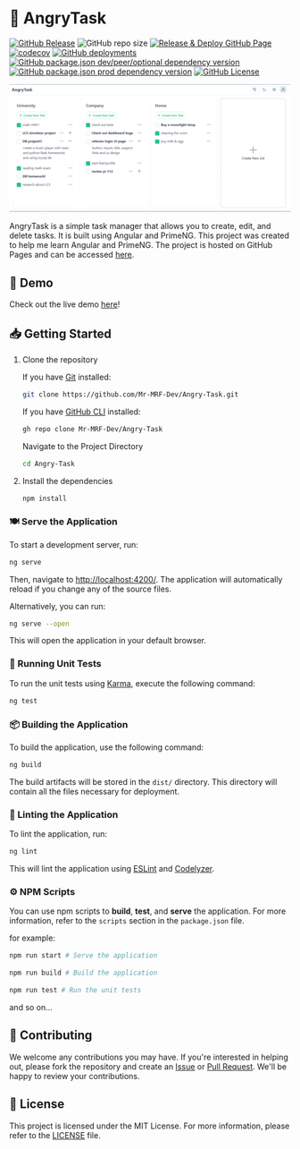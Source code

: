 # 💢 AngryTask

[![GitHub Release](https://img.shields.io/github/v/release/mr-mrf-dev/angry-task)](https://github.com/Mr-MRF-Dev/Angry-Task/releases)
![GitHub repo size](https://img.shields.io/github/repo-size/mr-mrf-dev/angry-task)
[![Release & Deploy GitHub Page](https://github.com/Mr-MRF-Dev/Angry-Task/actions/workflows/deploy.yml/badge.svg)](https://github.com/Mr-MRF-Dev/Angry-Task/actions/workflows/deploy.yml)
[![codecov](https://codecov.io/github/Mr-MRF-Dev/Angry-Task/graph/badge.svg?token=CIUDK6BFNY)](https://codecov.io/github/Mr-MRF-Dev/Angry-Task)
[![GitHub deployments](https://img.shields.io/github/deployments/mr-mrf-dev/angry-task/github-pages?label=Deployments)](https://github.com/Mr-MRF-Dev/Angry-Task/deployments)
[![GitHub package.json dev/peer/optional dependency version](https://img.shields.io/github/package-json/dependency-version/mr-mrf-dev/angry-task/dev/%40angular%2Fcli?label=Angular%20CLI)](https://github.com/angular/angular-cli)
[![GitHub package.json prod dependency version](https://img.shields.io/github/package-json/dependency-version/mr-mrf-dev/angry-task/primeng)](https://primeng.org/)
[![GitHub License](https://img.shields.io/github/license/mr-mrf-dev/angry-task)](/LICENSE)

![screenshot](/images/screenshot.png)

AngryTask is a simple task manager that allows you to create, edit, and delete tasks. It is built using Angular and PrimeNG. This project was created to help me learn Angular and PrimeNG. The project is hosted on GitHub Pages and can be accessed [here](https://mr-mrf-dev.github.io/Angry-Task/).

## 🚀 Demo

Check out the live demo [here](https://mr-mrf-dev.github.io/Angry-Task/)!

## 📥 Getting Started

1. Clone the repository

   If you have [Git](https://git-scm.com/) installed:

   ```bash
   git clone https://github.com/Mr-MRF-Dev/Angry-Task.git
   ```

   If you have [GitHub CLI](https://cli.github.com/) installed:

   ```bash
   gh repo clone Mr-MRF-Dev/Angry-Task
   ```

   Navigate to the Project Directory

   ```bash
   cd Angry-Task
   ```

2. Install the dependencies

   ```bash
   npm install
   ```

### 🍽 Serve the Application

To start a development server, run:

```bash
ng serve
```

Then, navigate to [http://localhost:4200/](http://localhost:4200/). The application will automatically reload if you change any of the source files.

Alternatively, you can run:

```bash
ng serve --open
```

This will open the application in your default browser.

### 🧪 Running Unit Tests

To run the unit tests using [Karma](https://karma-runner.github.io), execute the following command:

```bash
ng test
```

### 📦 Building the Application

To build the application, use the following command:

```bash
ng build
```

The build artifacts will be stored in the `dist/` directory. This directory will contain all the files necessary for deployment.

### 📄 Linting the Application

To lint the application, run:

```bash
ng lint
```

This will lint the application using [ESLint](https://eslint.org/) and [Codelyzer](https://codelyzer.com/).

### ⚙ NPM Scripts

You can use npm scripts to **build**, **test**, and **serve** the application. For more information, refer to the `scripts` section in the `package.json` file.

for example:

```bash
npm run start # Serve the application
```

```bash
npm run build # Build the application
```

```bash
npm run test # Run the unit tests
```

and so on...

## 🤝 Contributing

We welcome any contributions you may have. If you're interested in helping out, please fork the repository and create an [Issue](https://github.com/Mr-MRF-Dev/Angry-Task/issues) or [Pull Request](https://github.com/Mr-MRF-Dev/Angry-Task/pulls). We'll be happy to review your contributions.

## 📝 License

This project is licensed under the MIT License. For more information, please refer to the [LICENSE](/LICENSE) file.
